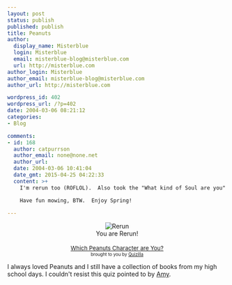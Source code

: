```yaml
---
layout: post
status: publish
published: publish
title: Peanuts
author:
  display_name: Misterblue
  login: Misterblue
  email: misterblue-blog@misterblue.com
  url: http://misterblue.com
author_login: Misterblue
author_email: misterblue-blog@misterblue.com
author_url: http://misterblue.com

wordpress_id: 402
wordpress_url: /?p=402
date: 2004-03-06 08:21:12
categories:
- Blog

comments:
- id: 168
  author: catpurrson
  author_email: none@none.net
  author_url: 
  date: 2004-03-06 10:41:04
  date_gmt: 2015-04-25 04:22:33
  content: >+
    I'm rerun too (ROFLOL).  Also took the "What kind of Soul are you" quiz.  I'm "Artistic". )Their definition sounds much better.) Ergo, I'm a skeptical-hearted artistic soul :)).

    Have fun mowing, BTW.  Enjoy Spring!

---
```

<center>
<img src="http://images.quizilla.com/A/anonymousnowhere/1065153323_resr_rerun.jpg" border="0" alt="Rerun"><br>You are Rerun!
<br><br><a href="http://quizilla.com/users/anonymousnowhere/quizzes/Which%20Peanuts%20Character%20are%20You%3F/"> <font size="-1">Which Peanuts Character are You?</font></a><BR> <font size="-3">brought to you by <a href="http://quizilla.com">Quizilla</a></font>
</center>
<p>
I always loved Peanuts and I still have a collection of books from
 my high school days.
I couldn't resist this quiz pointed to by
<a href="http://www.livingreflections.com/blog/">Amy</a>.
</p>
